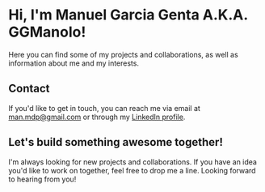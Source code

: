 # Hi, I'm Manuel Garcia Genta A.K.A. GGManolo!

Here you can find some of my projects and collaborations, as well as information about me and my interests.

## Contact

If you'd like to get in touch, you can reach me via email at [man.mdp@gmail.com](mailto:man.mdp@gmail.com) or through my [LinkedIn profile](https://www.linkedin.com/in/ggmanolo/).

## Let's build something awesome together!

I'm always looking for new projects and collaborations. If you have an idea you'd like to work on together, feel free to drop me a line. Looking forward to hearing from you!
